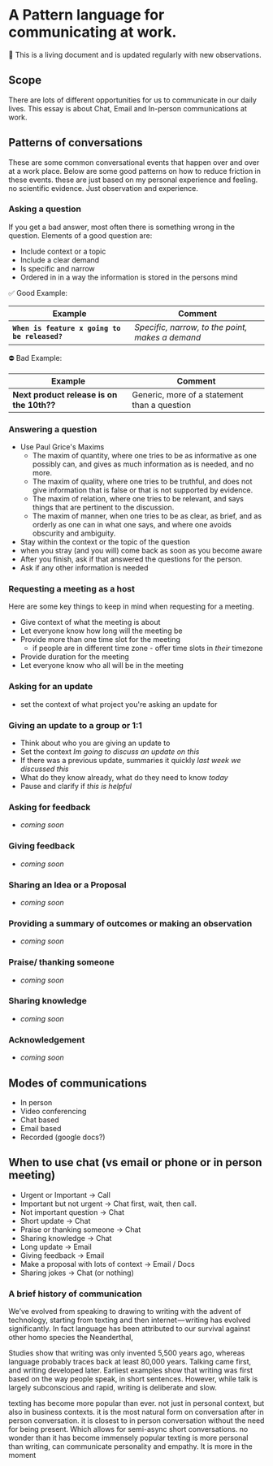 # A Pattern language for communicating at work.
📖 This is a living document and is updated regularly with new observations.

## Scope

There are lots of different opportunities for us to communicate in our daily lives. This essay is about Chat, Email and In-person communications at work.

## Patterns of conversations

These are some common conversational events that happen over and over at a work place. Below are some good patterns on how to reduce friction in these events. these are just based on my personal experience and feeling. no scientific evidence. Just observation and experience.

### Asking a question

If you get a bad answer, most often there is something wrong in the question. Elements of a good question are:

* Include context or a topic
* Include a clear demand
* Is specific and narrow
* Ordered in in a way the information is stored in the persons mind

✅ Good Example:

Example | Comment
------- | -------
**`When is feature x going to be released?`** | _Specific, narrow, to the point, makes a demand_

⛔️ Bad Example:

Example | Comment
------- | -------
**Next product release is on the 10th??** | Generic, more of a statement than a question

### Answering a question

* Use Paul Grice's Maxims
  * The maxim of quantity, where one tries to be as informative as one possibly can, and gives as much information as is needed, and no more.
  * The maxim of quality, where one tries to be truthful, and does not give information that is false or that is not supported by evidence.
  * The maxim of relation, where one tries to be relevant, and says things that are pertinent to the discussion.
  * The maxim of manner, when one tries to be as clear, as brief, and as orderly as one can in what one says, and where one avoids obscurity and ambiguity.
* Stay within the context or the topic of the question
* when you stray (and you will) come back as soon as you become aware
* After you finish, ask if that answered the questions for the person.
* Ask if any other information is needed

### Requesting a meeting as a host
Here are some key things to keep in mind when requesting for a meeting.
* Give context of what the meeting is about
* Let everyone know how long will the meeting be
* Provide more than one time slot for the meeting
	* if people are in different time zone - offer time slots in _their_ timezone
* Provide duration for the meeting
* Let everyone know who all will be in the meeting

### Asking for an update
* set the context of what project you're asking an update for

### Giving an update to a group or 1:1
* Think about who you are giving an update to
* Set the context _Im going to discuss an update on this_
* If there was a previous update, summaries it quickly _last week we discussed this_
* What do they know already, what do they need to know *today*
* Pause and clarify if _this is helpful_

### Asking for feedback
* _coming soon_

### Giving feedback
* _coming soon_

### Sharing an Idea or a Proposal
* _coming soon_

### Providing a summary of outcomes or making an observation
* _coming soon_

### Praise/ thanking someone
* _coming soon_

### Sharing knowledge
* _coming soon_

### Acknowledgement
* _coming soon_

## Modes of communications

* In person
* Video conferencing
* Chat based
* Email based
* Recorded (google docs?)

## When to use chat (vs email or phone or in person meeting)

* Urgent or Important → Call
* Important but not urgent → Chat first, wait, then call.
* Not important question → Chat
* Short update → Chat
* Praise or thanking someone → Chat
* Sharing knowledge → Chat
* Long update → Email
* Giving feedback → Email
* Make a proposal with lots of context → Email / Docs
* Sharing jokes → Chat (or nothing)

### A brief history of communication

We’ve evolved from speaking to drawing to writing with the advent of technology, starting from texting and then internet — writing has evolved significantly. In fact language has been attributed to our survival against other homo species the Neanderthal,

Studies show that writing was only invented 5,500 years ago, whereas language probably traces back at least 80,000 years. Talking came first, and writing developed later. Earliest examples show that writing was first based on the way people speak, in short sentences. However, while talk is largely subconscious and rapid, writing is deliberate and slow.

texting has become more popular than ever. not just in personal context, but also in business contexts. it is the most natural form on conversation after in person conversation. it is closest to in person conversation without the need for being present. Which allows for semi-async short conversations. no wonder than it has become immensely popular texting is more personal than writing, can communicate personality and empathy. It is more in the moment
